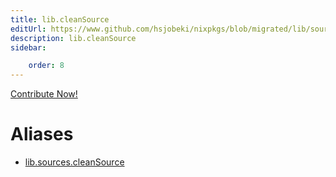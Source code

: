 ```yaml
---
title: lib.cleanSource
editUrl: https://www.github.com/hsjobeki/nixpkgs/blob/migrated/lib/sources.nix#L52C17
description: lib.cleanSource
sidebar:

    order: 8
---
```


<a href="https://www.github.com/hsjobeki/nixpkgs/blob/migrated/lib/sources.nix#L52C17">Contribute Now!</a>


# Aliases

- [lib.sources.cleanSource](/nix-doc-comments/reference/lib/sources/lib-sources-cleansource)


